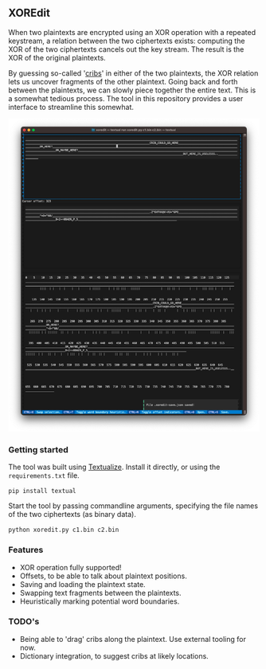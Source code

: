 ## XOREdit

When two plaintexts are encrypted using an XOR operation with a repeated keystream, a relation between the two ciphertexts exists: computing the XOR of the two ciphertexts cancels out the key stream. The result is the XOR of the original plaintexts.

By guessing so-called '[cribs](https://en.wikipedia.org/wiki/Known-plaintext_attack)' in either of the two plaintexts, the XOR relation lets us uncover fragments of the other plaintext. Going back and forth between the plaintexts, we can slowly piece together the entire text. This is a somewhat tedious process. The tool in this repository provides a user interface to streamline this somewhat.

![XOREdit screenshot](xoredit-screenshot.png)

### Getting started

The tool was built using [Textualize](https://www.textualize.io). Install it directly, or using the `requirements.txt` file.

```
pip install textual
```

Start the tool by passing commandline arguments, specifying the file names of the two ciphertexts (as binary data).

```
python xoredit.py c1.bin c2.bin
```

### Features

- XOR operation fully supported!
- Offsets, to be able to talk about plaintext positions.
- Saving and loading the plaintext state.
- Swapping text fragments between the plaintexts.
- Heuristically marking potential word boundaries.

### TODO's

- Being able to 'drag' cribs along the plaintext. Use external tooling for now.
- Dictionary integration, to suggest cribs at likely locations.

